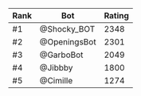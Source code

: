 Rank|Bot|Rating
---|---|---
#1|@Shocky_BOT|2348
#2|@OpeningsBot|2301
#3|@GarboBot|2049
#4|@Jibbby|1800
#5|@Cimille|1274
